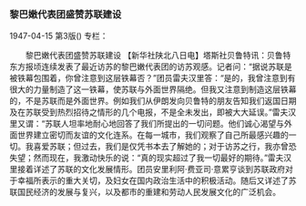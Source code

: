 ### 黎巴嫩代表团盛赞苏联建设

1947-04-15
第3版()
专栏：

　　黎巴嫩代表团盛赞苏联建设
    【新华社陕北八日电】塔斯社贝鲁特讯：贝鲁特东方报顷连续发表了最近访苏的黎巴嫩代表团的访苏观感。记者问：“据说苏联是被铁幕包围着，你曾注意到这层铁幕否？”团员雷夫汉里答：“是的，我曾注意到有很大的力量制造了这一铁幕，使苏联与外面世界隔绝。但我又注意到制造这层铁幕的，不是苏联而是外面世界。例如我们从伊朗发向贝鲁特的朋友告知我们返国日期及在苏联受到热烈招待之情形的几个电报，不是全未发出，即被大大延误。”雷夫汉里又谓：“苏联人坦率地耐心地回答了我们所提出的一切问题。他们诚心渴望与外面世界建立密切而友谊的文化连系。在每一城市，我们观察了自己所最感兴趣的一切。我喜爱苏联；但过去，我们是仅凭书本去了解她的；对于访苏之行，我亦曾恐失望；然而现在，我激动快乐的说：“真的现实超过了我一切最好的期待。”雷夫汉里接着详述了苏联的文化发展情形。团员安里利阿·费亚司·意累亨谈到苏联政府对于幸福所表示的重大关切，及妇女在国内政治生活中的积极活动。随后又详述了苏联国民经济的发展与复兴，以及都市的重建和劳动人民发展文化的广泛机会。
